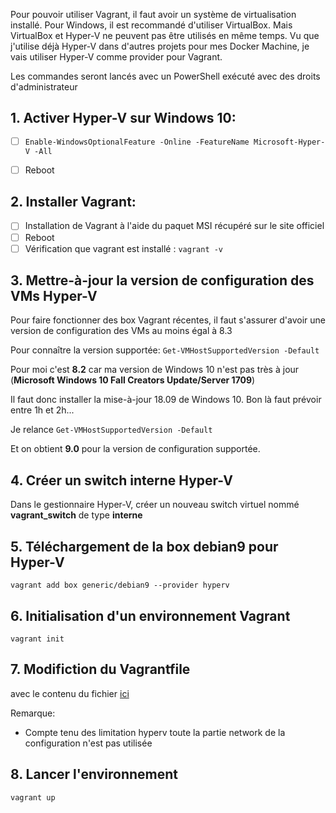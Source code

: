Pour pouvoir utiliser Vagrant, il faut avoir un système de virtualisation installé.
Pour Windows, il est recommandé d'utiliser VirtualBox. Mais VirtualBox et Hyper-V ne peuvent pas être utilisés en même temps.
Vu que j'utilise déjà Hyper-V dans d'autres projets pour mes Docker Machine, je vais utiliser Hyper-V comme provider pour Vagrant.


Les commandes seront lancés avec un PowerShell exécuté avec des droits d'administrateur

## 1. Activer Hyper-V sur Windows 10:

- [ ] `Enable-WindowsOptionalFeature -Online -FeatureName Microsoft-Hyper-V -All`
- [ ] Reboot


## 2. Installer Vagrant:

- [ ] Installation de Vagrant à l'aide du paquet MSI récupéré sur le site officiel
- [ ] Reboot
- [ ] Vérification que vagrant est installé : `vagrant -v`

## 3. Mettre-à-jour la version de configuration des VMs Hyper-V
Pour faire fonctionner des box Vagrant récentes, il faut s'assurer d'avoir une version de configuration des VMs au moins égal à 8.3

Pour connaître la version supportée: `Get-VMHostSupportedVersion -Default`

Pour moi c'est **8.2** car ma version de Windows 10 n'est pas très à jour (**Microsoft Windows 10 Fall Creators Update/Server 1709**)

Il faut donc installer la mise-à-jour 18.09 de Windows 10. Bon là faut prévoir entre 1h et 2h...

Je relance `Get-VMHostSupportedVersion -Default`

Et on obtient **9.0** pour la version de configuration supportée.

## 4. Créer un switch interne Hyper-V

Dans le gestionnaire Hyper-V, créer un nouveau switch virtuel nommé **vagrant_switch** de type **interne**

## 5. Téléchargement de la box debian9 pour Hyper-V
`vagrant add box generic/debian9 --provider hyperv`

## 6. Initialisation d'un environnement Vagrant
`vagrant init`

## 7. Modifiction du Vagrantfile
avec le contenu du fichier [ici](./Vagrantfile)

Remarque:
- Compte tenu des limitation hyperv toute la partie network de la configuration n'est pas utilisée


## 8. Lancer l'environnement
`vagrant up`
